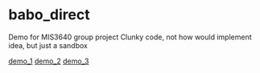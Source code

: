 # babo_direct
Demo for MIS3640 group project
Clunky code, not how would implement idea, but just a sandbox

[demo_1](https://github.com/DanJamRod/babo_direct/blob/master/photos/demo_1.jpg)
[demo_2](https://github.com/DanJamRod/babo_direct/blob/master/photos/demo_2.jpg)
[demo_3](https://github.com/DanJamRod/babo_direct/blob/master/photos/demo_3.jpg)
